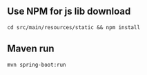 
## Use NPM for js lib download
`cd src/main/resources/static && npm install`

## Maven run
`mvn spring-boot:run`
